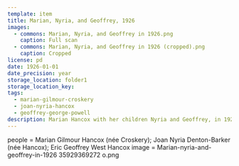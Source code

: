 ```yaml
---
template: item
title: Marian, Nyria, and Geoffrey, 1926
images:
  - commons: Marian, Nyria, and Geoffrey in 1926.png
    caption: Full scan
  - commons: Marian, Nyria, and Geoffrey in 1926 (cropped).png
    caption: Cropped
license: pd
date: 1926-01-01
date_precision: year
storage_location: folder1
storage_location_key: 
tags:
  - marian-gilmour-croskery
  - joan-nyria-hancox
  - geoffrey-george-powell
description: Marian Hancox with her children Nyria and Geoffrey, in 1926 in England.
---
```


people = Marian Gilmour Hancox (née Croskery); Joan Nyria Denton-Barker (née Hancox); Eric Geoffrey West Hancox
image = Marian-nyria-and-geoffrey-in-1926 35929369272 o.png
